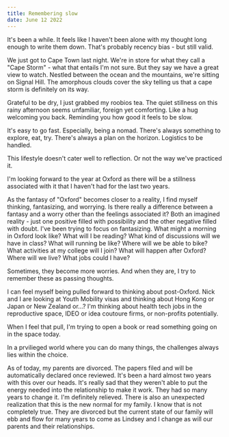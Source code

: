 ```yaml
---
title: Remembering slow
date: June 12 2022
---
```


It's been a while. It feels like I haven't been alone with my thought long enough to write them down. That's probably recency bias - but still valid.

We just got to Cape Town last night. We're in store for what they call a "Cape Storm" - what that entails I'm not sure. But they say we have a great view to watch. Nestled between the ocean and the mountains, we're sitting on Signal Hill. The amorphous clouds cover the sky telling us that a cape storm is definitely on its way.

Grateful to be dry, I just grabbed my roobios tea. The quiet stillness on this rainy afternoon seems unfamiliar, foreign yet comforting. Like a hug welcoming you back. Reminding you how good it feels to be slow. 

It's easy to go fast. Especially, being a nomad. There's always something to explore, eat, try. There's always a plan on the horizon. Logistics to be handled.

This lifestyle doesn't cater well to reflection. Or not the way we've practiced it.

I'm looking forward to the year at Oxford as there will be a stillness associated with it that I haven't had for the last two years. 

As the fantasy of "Oxford" becomes closer to a reality, I find myself thinking, fantasizing, and worrying. Is there really a difference between a fantasy and a worry other than the feelings associated it? Both an imagined reality - just one positive filled with possibility and the other negative filled with doubt. I've been trying to focus on fantasizing. What might a morning in Oxford look like? What will I be reading? What kind of discussions will we have in class? What will running be like? Where will we be able to bike? What activities at my college will I join? What will happen after Oxford? Where will we live? What jobs could I have?

<!-- I can easily drift to worry about finances. I don't want to be rich. I just want to have enough money not to worry about money. Isn't that being rich though? Richer than most of the world. I'd have to live pretty dramatically. Today, I could probably live for at least 3 years with my savings without touching my RRSP or going into debt.  -->

Sometimes, they become more worries. And when they are, I try to remember these as passing thoughts. 

I can feel myself being pulled forward to thinking about post-Oxford. Nick and I are looking at Youth Mobility visas and thinking about Hong Kong or Japan or New Zealand or...? I'm thinking about health tech jobs in the reproductive space, IDEO or idea coutoure firms, or non-profits potentially. 

When I feel that pull, I'm trying to open a book or read something going on in the space today. 

In a prvilieged world where you can do many things, the challenges always lies within the choice. 

As of today, my parents are divorced. The papers filed and will be automatically declared once reviewed. It's been a hard almost two years with this over our heads. It's really sad that they weren't able to put the energy needed into the relationship to make it work. They had so many years to change it. I'm definitely relieved. There is also an unexpected realization that this is the new normal for my family. I know that is not completely true. They are divorced but the current state of our family will ebb and flow for many years to come as Lindsey and I change as will our parents and their relationships.

